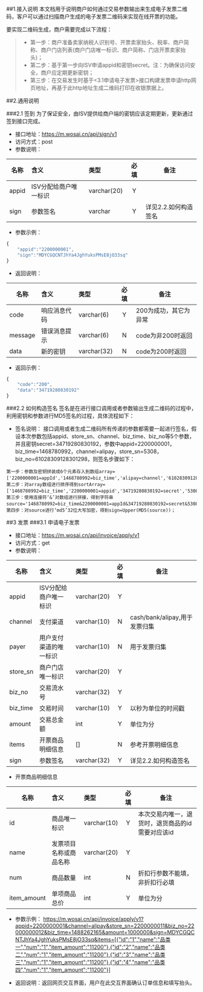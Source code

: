 
##1.接入说明
本文档用于说明商户如何通过交易参数输出来生成电子发票二维码，客户可以通过扫描商户生成的电子发票二维码来实现在线开票的功能。

要实现二维码生成，商户需要完成以下流程：
 > * 第一步：商户准备卖家纳税人识别号、开票卖家抬头、税率、商户简称、商户门店列表(商户门店唯一标识、商户简称、门店开票卖家抬头)；
 > * 第二步：基于第一步向ISV申请appid和密钥secret。注：为确保访问安全，商户应定期更新密钥；
 > * 第三步：在交易发生时基于<3.1申请电子发票>接口构建发票申请http网页地址，再基于此http地址生成二维码打印在收银票据上。

##2.通用说明

###2.1 签到
    为了保证安全，由ISV提供给商户端的密钥应该定期更新，更新通过签到接口完成。
 - 接口地址：https://m.wosai.cn/api/sign/v1
 - 访问方式：post
 - 参数说明：

|名称|含义|类型|必填|备注|
|----|:---|:---|:--:|--------|
|appid|ISV分配给商户唯一标识|varchar(20)|Y||
|sign|参数签名|varchar|Y|详见2.2.如何构造签名|


 - 参数示例：
 
```javascript
{
    "appid":"2200000001",
    "sign":"MDYCGQCNTJhYa4JghYuksPMsE8jO33sq"
}
```


 - 返回说明：

|名称|含义|类型|必填|备注|
|----|:---|:---|:--:|--------|
|code|响应消息代码|varchar(6)|Y|200为成功，其它为异常|
|message|错误消息提示|varchar(6)|N|code为非200时返回|
|data|新的密钥|varchar(32)|N|code为200时返回|



 - 返回示例：
 
```javascript
{
    "code":"200",
    "data":"34719280830192"
}
```

###2.2 如何构造签名
    签名是在进行接口调用或者参数输出生成二维码的过程中，利用密钥和参数进行MD5签名的过程，具体流程如下：
 - 签名说明：
接口调用或者生成二维码所有传递的参数都需要一起进行签名，假设本次参数包括appid、store\_sn、channel、biz\_time、biz\_no等5个参数，并且密钥secret=34719280830192，参数中appid=2200000001，biz\_time=1468780992，channel=alipay，store\_sn=5308，biz\_no=61028309128301298，则签名步骤如下：
```
第一步：参数及密钥拼装成6个元素存入到数组array=['2200000001=appId','1468780992=biz_time','alipay=channel','61028309128301298=biz_no','5308=store_sn','34719280830192=secret']；
第二步：对array数组进行排序得到sortArray=['1468780992=biz_time','2200000001=appid','34719280830192=secret','5308=store_sn','61028309128301298=biz_no','alipay=channel']；
第三步：使用连接符‘&’对数组进行拼接，得到字符串source='1468780992=biz_time&2200000001=appId&34719280830192=secret&5308=store_sn&61028309128301298=biz_no&alipay=channel'；
第四步：对source进行‘md5’32位大写加密，得到sign=Upper(MD5(source))；
```

##3 发票
###3.1 申请电子发票
 - 接口地址：https://m.wosai.cn/api/invoice/apply/v1
 - 访问方式：get
 - 参数说明：

|名称|含义|类型|必填|备注|
|----|:---|:---|:--:|--------|
|appid|ISV分配给商户唯一标识|varchar(20)|Y||
|channel|支付渠道|varchar(10)|N|cash/bank/alipay,用于发票归集|
|payer|用户支付渠道的唯一标识|varchar(10)|N|用于发票归集|
|store_sn|商户门店唯一标识|varchar(20)|Y||
|biz_no|交易流水号|varchar(32)|Y||
|biz_time|交易时间|varchar(10)|Y|以秒为单位的时间戳|
|amount|交易总金额|int|Y|单位为分|
|items|开票商品明细信息|[]|N|参考开票明细信息|
|sign|参数签名|varchar(32)|Y|详见2.2.如何构造签名|


 - 开票商品明细信息

 
|名称|含义|类型|必填|备注|
|----|:---|:---|:--:|--------|
|id|商品唯一标识|varchar(10)|Y|本次交易内唯一，退货时，退货商品的id需要对应该id|
|name|发票项目名称或商品名称|varchar(20)|Y||
|num|商品数量|int|N|折扣行参数不能填，非折扣行必填|
|item_amount|单项商品总价|int|Y|单位为分|


 - 参数示例：
https://m.wosai.cn/api/invoice/apply/v1?appid=2200000001&channel=alipay&store_sn=2200000011&biz_no=22000000012&biz_time=1488262165&amount=1000000&sign=MDYCGQCNTJhYa4JghYuksPMsE8jO33sq&items=[{"id":"1","name":"品类一","num":"1","item_amount":"11200"},{"id":"2","name":"品类二","num":"1","item_amount":"11200"},{"id":"3","name":"品类三","num":"1","item_amount":"11200"},{"id":"4","name":"品类四","num":"1","item_amount":"11200"}]

 - 返回说明：返回网页交互界面，用户在此交互界面确认订单信息和填写抬头。
